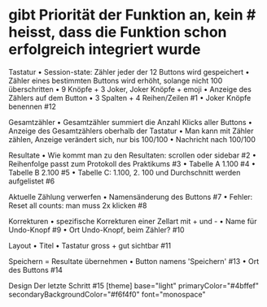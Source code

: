 # gibt Priorität der Funktion an, kein # heisst, dass die Funktion schon erfolgreich integriert wurde

Tastatur
•	Session-state: Zähler jeder der 12 Buttons wird gespeichert
•	Zähler eines bestimmten Buttons wird erhöht, solange nicht 100 überschritten
•	9 Knöpfe + 3 Joker, Joker Knöpfe + emoji
•	Anzeige des Zählers auf dem Button
•	3 Spalten + 4 Reihen/Zeilen #1
•	Joker Knöpfe benennen #12

Gesamtzähler
•	Gesamtzähler summiert die Anzahl Klicks aller Buttons
•	Anzeige des Gesamtzählers oberhalb der Tastatur
•	Man kann mit Zähler zählen, Anzeige verändert sich, nur bis 100/100
•	Nachricht nach 100/100
 
Resultate
•	Wie kommt man zu den Resultaten: scrollen oder sidebar  #2
•	Reihenfolge passt zum Protokoll des Praktikums  #3
•	Tabelle A 1.100 #4
•	Tabelle B 2.100 #5
•	Tabelle C: 1.100, 2. 100 und Durchschnitt werden aufgelistet #6
 
Aktuelle Zählung verwerfen
•	Namensänderung des Buttons #7
•	Fehler: Reset all counts: man muss 2x klicken #8

Korrekturen
•	spezifische Korrekturen einer Zellart mit + und -
•	Name für Undo-Knopf #9
•	Ort Undo-Knopf, beim Zähler? #10
 
Layout
•	Titel
•	Tastatur gross + gut sichtbar #11
 
Speichern = Resultate übernehmen
•	Button namens 'Speichern' #13
•	Ort des Buttons #14
 
Design
Der letzte Schritt #15
[theme]
base="light"
primaryColor="#4bffef"
secondaryBackgroundColor="#f6f4f0"
font="monospace"
